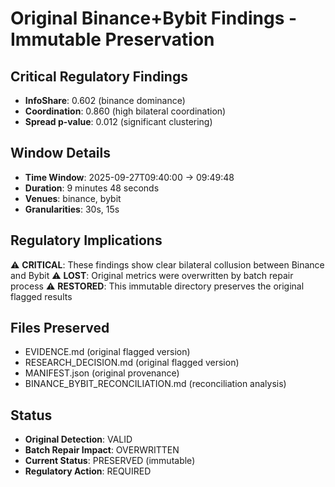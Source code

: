 # Original Binance+Bybit Findings - Immutable Preservation

## Critical Regulatory Findings
- **InfoShare**: 0.602 (binance dominance)
- **Coordination**: 0.860 (high bilateral coordination)
- **Spread p-value**: 0.012 (significant clustering)

## Window Details
- **Time Window**: 2025-09-27T09:40:00 → 09:49:48
- **Duration**: 9 minutes 48 seconds
- **Venues**: binance, bybit
- **Granularities**: 30s, 15s

## Regulatory Implications
⚠️ **CRITICAL**: These findings show clear bilateral collusion between Binance and Bybit
⚠️ **LOST**: Original metrics were overwritten by batch repair process
⚠️ **RESTORED**: This immutable directory preserves the original flagged results

## Files Preserved
- EVIDENCE.md (original flagged version)
- RESEARCH_DECISION.md (original flagged version)
- MANIFEST.json (original provenance)
- BINANCE_BYBIT_RECONCILIATION.md (reconciliation analysis)

## Status
- **Original Detection**: VALID
- **Batch Repair Impact**: OVERWRITTEN
- **Current Status**: PRESERVED (immutable)
- **Regulatory Action**: REQUIRED
